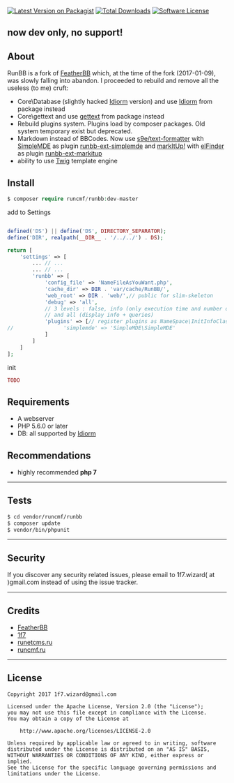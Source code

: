 [![Latest Version on Packagist][ico-version]][link-packagist]
[![Total Downloads][ico-downloads]][link-downloads]
[![Software License][ico-license]][link-license]  

## now dev only, no support!

## About

RunBB is a fork of [FeatherBB](https://github.com/featherbb/featherbb) which, at the time of the fork (2017-01-09), 
was slowly falling into abandon. I proceeded to rebuild and remove all the useless (to me) cruft:
* Core\Database (slightly hacked [Idiorm](https://github.com/j4mie/idiorm) version) and use [Idiorm](https://github.com/j4mie/idiorm) from package instead  
* Core\gettext and use [gettext](https://github.com/oscarotero/Gettext) from package instead  
* Rebuild plugins system. Plugins load by composer packages. Old system temporary exist but deprecated.
* Markdown instead of BBCodes. Now use [s9e/text-formatter](https://github.com/s9e/TextFormatter) with [SimpleMDE](https://github.com/NextStepWebs/simplemde-markdown-editor) as plugin [runbb-ext-simplemde](https://github.com/runcmf/runbb-ext-simplemde) and [markItUp!](http://markitup.jaysalvat.com/home/) with [elFinder](https://github.com/Studio-42/elFinder) as plugin [runbb-ext-markitup](https://github.com/runcmf/runbb-ext-markitup) 
* ability to use [Twig](https://github.com/twigphp/Twig) template engine



## Install
```php
$ composer require runcmf/runbb:dev-master
```

add to Settings
```php

defined('DS') || define('DS', DIRECTORY_SEPARATOR);
define('DIR', realpath(__DIR__ . '/../../') . DS);

return [
    'settings' => [
        ... // ...
        ... // ...
        'runbb' => [
            'config_file' => 'NameFileAsYouWant.php',
            'cache_dir' => DIR . 'var/cache/RunBB/',
            'web_root' => DIR . 'web/',// public for slim-skeleton
            'debug' => 'all',
            // 3 levels : false, info (only execution time and number of queries),
            // and all (display info + queries)
            'plugins' => [// register plugins as NameSpace\InitInfoClass
//                'simplemde' => 'SimpleMDE\SimpleMDE'
            ]
        ]
    ]
];
```
init
```php
TODO
```


## Requirements

* A webserver
* PHP 5.6.0 or later
* DB: all supported by [Idiorm](https://github.com/j4mie/idiorm)

## Recommendations

* highly recommended **php 7**


---
## Tests
```bash
$ cd vendor/runcmf/runbb
$ composer update
$ vendor/bin/phpunit
```
---  
## Security  

If you discover any security related issues, please email to 1f7.wizard( at )gmail.com instead of using the issue tracker.  

---
## Credits

* [FeatherBB](https://github.com/featherbb/featherbb)
* [1f7](https://github.com/1f7)
* [runetcms.ru](http://runetcms.ru)
* [runcmf.ru](http://runcmf.ru)  

---
## License
 
```
Copyright 2017 1f7.wizard@gmail.com

Licensed under the Apache License, Version 2.0 (the "License");
you may not use this file except in compliance with the License.
You may obtain a copy of the License at

    http://www.apache.org/licenses/LICENSE-2.0

Unless required by applicable law or agreed to in writing, software
distributed under the License is distributed on an "AS IS" BASIS,
WITHOUT WARRANTIES OR CONDITIONS OF ANY KIND, either express or implied.
See the License for the specific language governing permissions and
limitations under the License.
```

[ico-version]: https://img.shields.io/packagist/v/runcmf/runbb.svg?style=flat-square
[ico-license]: https://img.shields.io/badge/license-Apache%202-green.svg?style=flat-square
[ico-downloads]: https://img.shields.io/packagist/dt/runcmf/runbb.svg?style=flat-square

[link-packagist]: https://packagist.org/packages/runcmf/runbb
[link-license]: http://www.apache.org/licenses/LICENSE-2.0
[link-downloads]: https://github.com/runcmf/runbb
